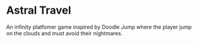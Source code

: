 # Astral Travel
 An infinity platfomer game inspired by Doodle Jump where the player jump on the clouds and must avoid their nightmares.
